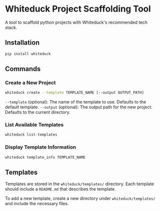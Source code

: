 # Whiteduck Project Scaffolding Tool

A tool to scaffold python projects with Whiteduck's recommended tech stack.


## Installation

```bash
pip install whiteduck
```

## Commands

### Create a New Project

```bash
whiteduck create --template TEMPLATE_NAME [--output OUTPUT_PATH]
```

`--template` (optional): The name of the template to use. Defaults to the default template.
`--output` (optional): The output path for the new project. Defaults to the current directory.


### List Available Templates

```bash
whiteduck list-templates
```

### Display Template Information

```bash
whiteduck template_info TEMPLATE_NAME
```


## Templates

Templates are stored in the `whiteduck/templates/` directory. Each template should include a `README.md` that describes the template.

To add a new template, create a new directory under `whiteduck/templates/` and include the necessary files.
